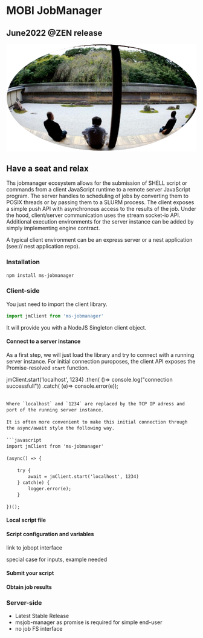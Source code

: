 # MOBI JobManager
## June2022 @ZEN release

![alt text](./assets/ryoanji.png "Have a seat & relax")

## Have a seat and relax

Ths jobmanager ecosystem allows for the submission of SHELL script or commands from a client JavaScript runtime to a remote server JavaScript program. The server handles to scheduling of jobs by converting them to POSIX threads or by passing them to a SLURM process. The client exposes a simple push API with asynchronous access to the results of the job. Under the hood, client/server communication uses the stream socket-io API.
Additional execution environments for the server instance can be added by simply implementing engine contract.

A typical client environment can be an express server or a nest application (see:// nest application repo).

### Installation

```sh
npm install ms-jobmanager
```

### Client-side
You just need to import the client library.

```javascript
import jmClient from 'ms-jobmanager'
```

It will provide you with a NodeJS Singleton client object.

#### Connect to a server instance
As a first step, we will just load the library and try to connect with a running server instance.
For initial connection puroposes, the client API exposes the Promise-resolved `start` function.



jmClient.start('localhost', 1234)
    .then( ()=> console.log("connection successfull"))
    .catch( (e)=> console.error(e));
```

Where `localhost` and `1234` are replaced by the TCP IP adress and port of the running server instance.

It is often more convenient to make this initial connection through the async/await style the following way.

```javascript
import jmClient from 'ms-jobmanager'

(async() => {

    try {
        await = jmClient.start('localhost', 1234)
    } catch(e) {
        logger.error(e);
    }

})();
```



#### Local script file

#### Script configuration and variables

link to jobopt interface

special case for inputs, example needed

#### Submit your script


#### Obtain job results

### Server-side

* Latest Stable Release
* msjob-manager as promise is required for simple end-user
* no job FS interface

